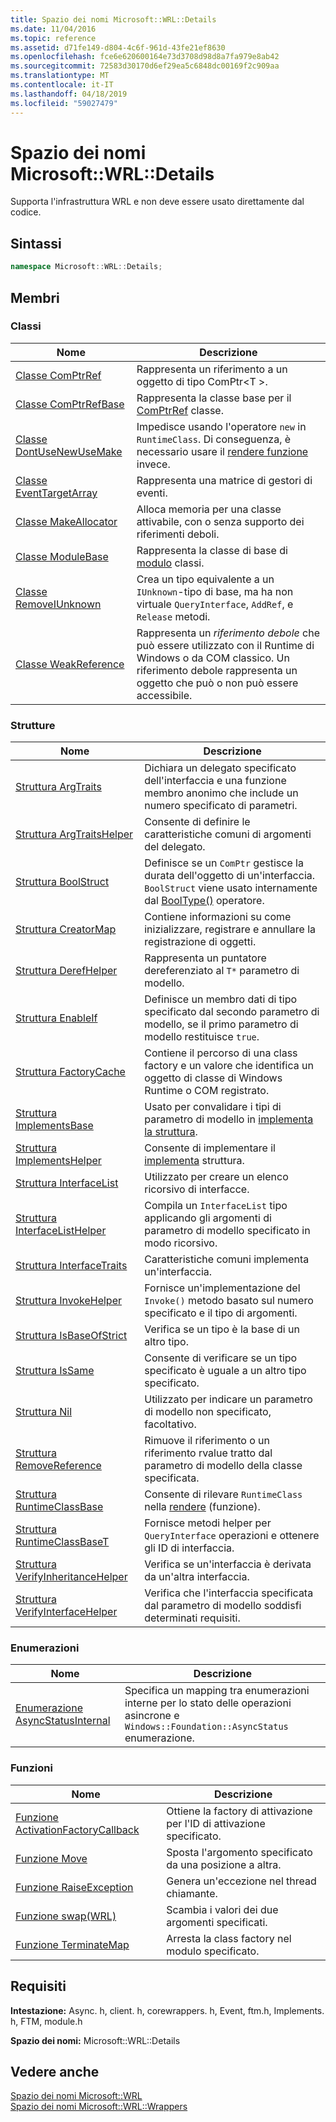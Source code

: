 ```yaml
---
title: Spazio dei nomi Microsoft::WRL::Details
ms.date: 11/04/2016
ms.topic: reference
ms.assetid: d71fe149-d804-4c6f-961d-43fe21ef8630
ms.openlocfilehash: fce6e620600164e73d3708d98d8a7fa979e8ab42
ms.sourcegitcommit: 72583d30170d6ef29ea5c6848dc00169f2c909aa
ms.translationtype: MT
ms.contentlocale: it-IT
ms.lasthandoff: 04/18/2019
ms.locfileid: "59027479"
---
```

# <a name="microsoftwrldetails-namespace"></a>Spazio dei nomi Microsoft::WRL::Details

Supporta l'infrastruttura WRL e non deve essere usato direttamente dal codice.

## <a name="syntax"></a>Sintassi

```cpp
namespace Microsoft::WRL::Details;
```

## <a name="members"></a>Membri

### <a name="classes"></a>Classi

|Nome|Descrizione|
|----------|-----------------|
|[Classe ComPtrRef](comptrref-class.md)|Rappresenta un riferimento a un oggetto di tipo ComPtr\<T >.|
|[Classe ComPtrRefBase](comptrrefbase-class.md)|Rappresenta la classe base per il [ComPtrRef](comptrref-class.md) classe.|
|[Classe DontUseNewUseMake](dontusenewusemake-class.md)|Impedisce usando l'operatore `new` in `RuntimeClass`. Di conseguenza, è necessario usare il [rendere funzione](make-function.md) invece.|
|[Classe EventTargetArray](eventtargetarray-class.md)|Rappresenta una matrice di gestori di eventi.|
|[Classe MakeAllocator](makeallocator-class.md)|Alloca memoria per una classe attivabile, con o senza supporto dei riferimenti deboli.|
|[Classe ModuleBase](modulebase-class.md)|Rappresenta la classe di base di [modulo](module-class.md) classi.|
|[Classe RemoveIUnknown](removeiunknown-class.md)|Crea un tipo equivalente a un `IUnknown`-tipo di base, ma ha non virtuale `QueryInterface`, `AddRef`, e `Release` metodi.|
|[Classe WeakReference](weakreference-class.md)|Rappresenta un *riferimento debole* che può essere utilizzato con il Runtime di Windows o da COM classico. Un riferimento debole rappresenta un oggetto che può o non può essere accessibile.|

### <a name="structures"></a>Strutture

|Nome|Descrizione|
|----------|-----------------|
|[Struttura ArgTraits](argtraits-structure.md)|Dichiara un delegato specificato dell'interfaccia e una funzione membro anonimo che include un numero specificato di parametri.|
|[Struttura ArgTraitsHelper](argtraitshelper-structure.md)|Consente di definire le caratteristiche comuni di argomenti del delegato.|
|[Struttura BoolStruct](boolstruct-structure.md)|Definisce se un `ComPtr` gestisce la durata dell'oggetto di un'interfaccia. `BoolStruct` viene usato internamente dal [BoolType()](comptr-class.md#operator-microsoft-wrl-details-booltype) operatore.|
|[Struttura CreatorMap](creatormap-structure.md)|Contiene informazioni su come inizializzare, registrare e annullare la registrazione di oggetti.|
|[Struttura DerefHelper](derefhelper-structure.md)|Rappresenta un puntatore dereferenziato al `T*` parametro di modello.|
|[Struttura EnableIf](enableif-structure.md)|Definisce un membro dati di tipo specificato dal secondo parametro di modello, se il primo parametro di modello restituisce `true`.|
|[Struttura FactoryCache](factorycache-structure.md)|Contiene il percorso di una class factory e un valore che identifica un oggetto di classe di Windows Runtime o COM registrato.|
|[Struttura ImplementsBase](implementsbase-structure.md)|Usato per convalidare i tipi di parametro di modello in [implementa la struttura](implements-structure.md).|
|[Struttura ImplementsHelper](implementshelper-structure.md)|Consente di implementare il [implementa](implements-structure.md) struttura.|
|[Struttura InterfaceList](interfacelist-structure.md)|Utilizzato per creare un elenco ricorsivo di interfacce.|
|[Struttura InterfaceListHelper](interfacelisthelper-structure.md)|Compila un `InterfaceList` tipo applicando gli argomenti di parametro di modello specificato in modo ricorsivo.|
|[Struttura InterfaceTraits](interfacetraits-structure.md)|Caratteristiche comuni implementa un'interfaccia.|
|[Struttura InvokeHelper](invokehelper-structure.md)|Fornisce un'implementazione del `Invoke()` metodo basato sul numero specificato e il tipo di argomenti.|
|[Struttura IsBaseOfStrict](isbaseofstrict-structure.md)|Verifica se un tipo è la base di un altro tipo.|
|[Struttura IsSame](issame-structure.md)|Consente di verificare se un tipo specificato è uguale a un altro tipo specificato.|
|[Struttura Nil](nil-structure.md)|Utilizzato per indicare un parametro di modello non specificato, facoltativo.|
|[Struttura RemoveReference](removereference-structure.md)|Rimuove il riferimento o un riferimento rvalue tratto dal parametro di modello della classe specificata.|
|[Struttura RuntimeClassBase](runtimeclassbase-structure.md)|Consente di rilevare `RuntimeClass` nella [rendere](make-function.md) (funzione).|
|[Struttura RuntimeClassBaseT](runtimeclassbaset-structure.md)|Fornisce metodi helper per `QueryInterface` operazioni e ottenere gli ID di interfaccia.|
|[Struttura VerifyInheritanceHelper](verifyinheritancehelper-structure.md)|Verifica se un'interfaccia è derivata da un'altra interfaccia.|
|[Struttura VerifyInterfaceHelper](verifyinterfacehelper-structure.md)|Verifica che l'interfaccia specificata dal parametro di modello soddisfi determinati requisiti.|

### <a name="enumerations"></a>Enumerazioni

|Nome|Descrizione|
|----------|-----------------|
|[Enumerazione AsyncStatusInternal](asyncstatusinternal-enumeration.md)|Specifica un mapping tra enumerazioni interne per lo stato delle operazioni asincrone e `Windows::Foundation::AsyncStatus` enumerazione.|

### <a name="functions"></a>Funzioni

|Nome|Descrizione|
|----------|-----------------|
|[Funzione ActivationFactoryCallback](activationfactorycallback-function.md)|Ottiene la factory di attivazione per l'ID di attivazione specificato.|
|[Funzione Move](move-function.md)|Sposta l'argomento specificato da una posizione a altra.|
|[Funzione RaiseException](raiseexception-function.md)|Genera un'eccezione nel thread chiamante.|
|[Funzione swap(WRL)](swap-function-wrl.md)|Scambia i valori dei due argomenti specificati.|
|[Funzione TerminateMap](terminatemap-function.md)|Arresta la class factory nel modulo specificato.|

## <a name="requirements"></a>Requisiti

**Intestazione:** Async. h, client. h, corewrappers. h, Event, ftm.h, Implements. h, FTM, module.h

**Spazio dei nomi:** Microsoft::WRL::Details

## <a name="see-also"></a>Vedere anche

[Spazio dei nomi Microsoft::WRL](microsoft-wrl-namespace.md)<br/>
[Spazio dei nomi Microsoft::WRL::Wrappers](microsoft-wrl-wrappers-namespace.md)